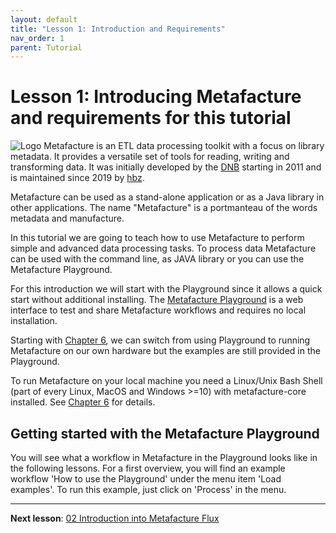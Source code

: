 ```yaml
---
layout: default
title: "Lesson 1: Introduction and Requirements"
nav_order: 1
parent: Tutorial
---
```

# Lesson 1: Introducing Metafacture and requirements for this tutorial

![Logo](https://metafacture.org/img/metafacture.png)
Metafacture is an ETL data processing toolkit with a focus on library metadata.
It provides a versatile set of tools for reading, writing and transforming data.
It was initially developed by the [DNB](https://www.dnb.de) starting in 2011 and is maintained since 2019 by [hbz](https://www.hbz-nrw.de/).

Metafacture can be used as a stand-alone application or as a Java library in other applications.
The name "Metafacture" is a portmanteau of the words metadata and manufacture.

In this tutorial we are going to teach how to use Metafacture to perform simple and advanced data processing tasks. To process data Metafacture can be used with the command line, as JAVA library or you can use the Metafacture Playground.

For this introduction we will start with the Playground since it allows a quick start without additional installing. The [Metafacture Playground](https://metafacture.org/playground) is a web interface to test and share Metafacture workflows and requires no local installation.

Starting with [Chapter 6](./06_MetafactureCLI.html), we can switch from using Playground to running Metafacture on our own hardware but the examples are still provided in the Playground.

To run Metafacture on your local machine you need a Linux/Unix Bash Shell (part of every Linux, MacOS and Windows >=10) with metafacture-core installed. See [Chapter 6](./06_MetafactureCLI.html) for details.

## Getting started with the Metafacture Playground

You will see what a workflow in Metafacture in the Playground looks like in the following lessons. For a first overview, you will find an example workflow 'How to use the Playground' under the menu item 'Load examples'. To run this example, just click on 'Process' in the menu.

---------------

**Next lesson**: [02 Introduction into Metafacture Flux](./02_Introduction_into_Metafacture-Flux.html)
